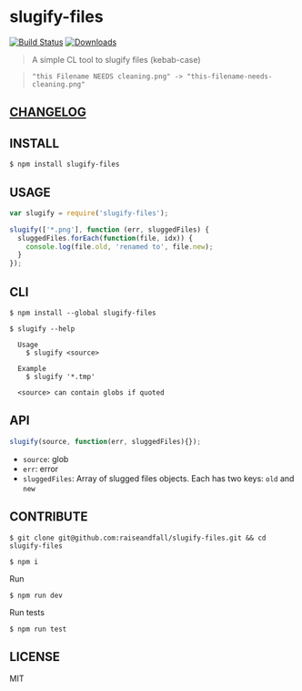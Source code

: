 # slugify-files  

[![Build Status](https://travis-ci.org/raiseandfall/slugify-files.svg)](https://travis-ci.org/raiseandfall/slugify-files) [![Downloads](https://img.shields.io/npm/dt/slugify-files.svg)](https://www.npmjs.com/package/slugify-files)

> A simple CL tool to slugify files (kebab-case)

> ```"this Filename NEEDS cleaning.png" -> "this-filename-needs-cleaning.png"```

## [CHANGELOG](./CHANGELOG.md)

## INSTALL

```shell
$ npm install slugify-files
```

## USAGE

```javascript
var slugify = require('slugify-files');

slugify(['*.png'], function (err, sluggedFiles) {
  sluggedFiles.forEach(function(file, idx)) {
    console.log(file.old, 'renamed to', file.new);
  }
});
```

## CLI

```shell
$ npm install --global slugify-files
```

```
$ slugify --help

  Usage
    $ slugify <source>

  Example
    $ slugify '*.tmp'

  <source> can contain globs if quoted
```

## API

```javascript
slugify(source, function(err, sluggedFiles){});
```
- ```source```: glob  
- ```err```: error  
- ```sluggedFiles```: Array of slugged files objects. Each has two keys: ```old``` and ```new```

## CONTRIBUTE

```shell
$ git clone git@github.com:raiseandfall/slugify-files.git && cd slugify-files
```

```shell
$ npm i
```

Run
```shell
$ npm run dev
```

Run tests
```shell
$ npm run test
```

## LICENSE
MIT
